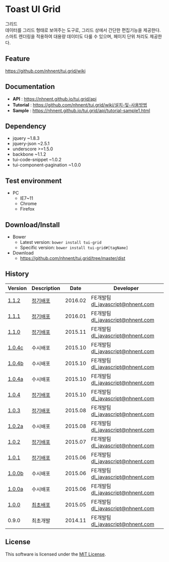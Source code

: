 Toast UI Grid
===============
그리드<br>
데이터를 그리드 형태로 보여주는 도구로, 그리드 상에서 간단한 편집기능을 제공한다.<br>
스마트 렌더링을 적용하여 대용량 데이터도 다룰 수 있으며, 페이지 단위 처리도 제공한다.

## Feature
https://github.com/nhnent/tui.grid/wiki

## Documentation
* **API** : https://nhnent.github.io/tui.grid/api
* **Tutorial** : https://github.com/nhnent/tui.grid/wiki/설치-및-사용방법
* **Sample** : https://nhnent.github.io/tui.grid/api/tutorial-sample1.html

## Dependency
* jquery ~1.8.3
* jquery-json ~2.5.1
* underscore >=1.5.0
* backbone ~1.1.2
* tui-code-snippet ~1.0.2
* tui-component-pagination ~1.0.0

## Test environment
* PC
	* IE7~11
	* Chrome
	* Firefox

## Download/Install
* Bower
   * Latest version: `bower install tui-grid`
   * Specific version: `bower install tui-grid#[tagName]`
* Download
   * https://github.com/nhnent/tui.grid/tree/master/dist

## History
| Version | Description | Date | Developer |
| ---- | ---- | ---- | ---- |
| <a href="https://nhnent.github.io/tui.grid/1.1.2">1.1.2</a> | [정기배포](https://github.com/nhnent/tui.grid/releases/tag/1.1.2) | 2016.02 | FE개발팀 <dl_javascript@nhnent.com> |
| <a href="https://nhnent.github.io/tui.grid/1.1.1">1.1.1</a> | [정기배포](https://github.com/nhnent/tui.grid/releases/tag/1.1.1) | 2016.01 | FE개발팀 <dl_javascript@nhnent.com> |
| <a href="https://nhnent.github.io/tui.grid/1.1.0">1.1.0</a> | [정기배포](https://github.com/nhnent/tui.grid/releases/tag/1.1.0) | 2015.11 | FE개발팀 <dl_javascript@nhnent.com> |
| <a href="https://nhnent.github.io/tui.grid/1.0.4c">1.0.4c</a> | 수시배포 | 2015.10 | FE개발팀 <dl_javascript@nhnent.com> |
| <a href="https://nhnent.github.io/tui.grid/1.0.4b">1.0.4b</a> | 수시배포 | 2015.10 | FE개발팀 <dl_javascript@nhnent.com> |
| <a href="https://nhnent.github.io/tui.grid/1.0.4a">1.0.4a</a> | 수시배포 | 2015.10 | FE개발팀 <dl_javascript@nhnent.com> |
| <a href="https://nhnent.github.io/tui.grid/1.0.4">1.0.4</a> | [정기배포](https://github.com/nhnent/tui.grid/releases/tag/1.0.4) | 2015.10 | FE개발팀 <dl_javascript@nhnent.com> |
| <a href="https://nhnent.github.io/tui.grid/1.0.3">1.0.3</a> | [정기배포](https://github.com/nhnent/tui.grid/releases/tag/1.0.3) | 2015.08 | FE개발팀 <dl_javascript@nhnent.com> |
| <a href="https://nhnent.github.io/tui.grid/1.0.2a">1.0.2a</a> | 수시배포 | 2015.08 | FE개발팀 <dl_javascript@nhnent.com> |
| <a href="https://nhnent.github.io/tui.grid/1.0.2">1.0.2</a> | [정기배포](https://github.com/nhnent/tui.grid/releases/tag/1.0.2) | 2015.07 | FE개발팀 <dl_javascript@nhnent.com> |
| <a href="https://nhnent.github.io/tui.grid/1.0.1">1.0.1</a> | [정기배포](https://github.com/nhnent/tui.grid/releases/tag/1.0.1) | 2015.06 | FE개발팀 <dl_javascript@nhnent.com> |
| <a href="https://nhnent.github.io/tui.grid/1.0.0b">1.0.0b</a> | 수시배포 | 2015.06 | FE개발팀 <dl_javascript@nhnent.com> |
| <a href="https://nhnent.github.io/tui.grid/1.0.0a">1.0.0a</a> | 수시배포 | 2015.06 | FE개발팀 <dl_javascript@nhnent.com> |
| <a href="https://nhnent.github.io/tui.grid/1.0.0">1.0.0</a> | [최초배포](https://github.com/nhnent/tui.grid/releases/tag/1.0.0) | 2015.05 | FE개발팀 <dl_javascript@nhnent.com> |
| 0.9.0 | 최초개발 | 2014.11 | FE개발팀 <dl_javascript@nhnent.com> |

## License
This software is licensed under the [MIT License](https://github.com/nhnent/tui.grid/blob/master/LICENSE).
